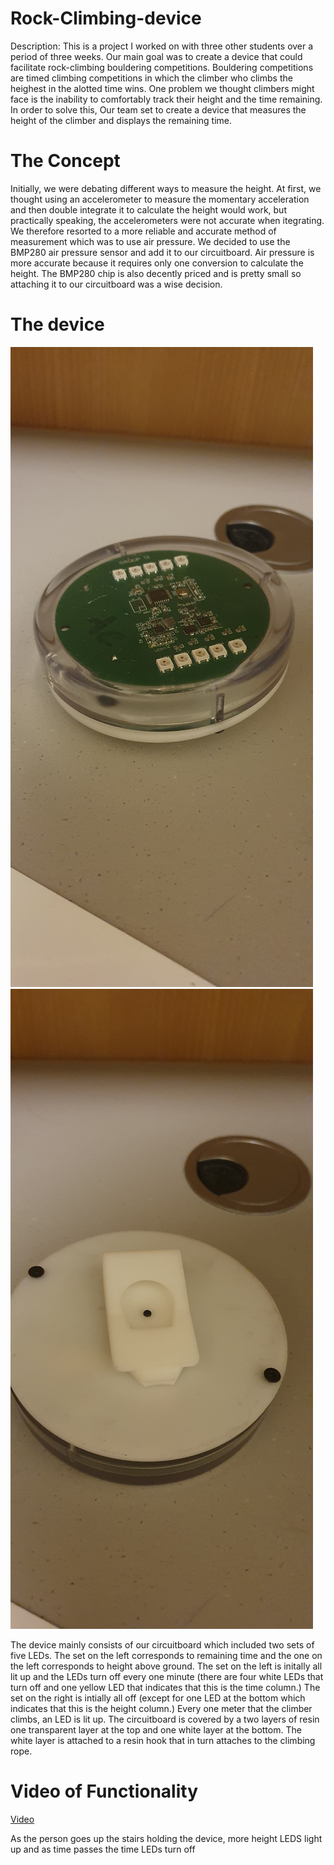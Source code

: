 # Rock-Climbing-device
Description: This is a project I worked on with three other students over a period of three weeks. Our main goal was to create a device that could facilitate rock-climbing bouldering competitions. Bouldering competitions are timed climbing competitions in which the climber who climbs the heighest in the alotted time wins. One problem we thought climbers might face is the inability to comfortably track their height and the time remaining. In order to solve this, Our team set to create a device that measures the height of the climber and displays the remaining time.
# The Concept
Initially, we were debating different ways to measure the height. At first, we thought using an accelerometer to measure the momentary acceleration and then double integrate it to calculate the height would work, but practically speaking, the accelerometers were not accurate when itegrating. We therefore resorted to a more reliable and accurate method of measurement which was to use air pressure. We decided to use the BMP280 air pressure sensor and add it to our circuitboard. Air pressure is more accurate because it requires only one conversion to calculate the height. The BMP280 chip is also decently priced and is pretty small so attaching it to our circuitboard was a wise decision.
# The device

 ![Alt Text](https://github.com/BaraaAlJorf/Rock-Climbing-device/blob/main/Images/20201204_050135.jpg)
 ![Alt Text](https://github.com/BaraaAlJorf/Rock-Climbing-device/blob/main/Images/20201204_050139.jpg)

The device mainly consists of our circuitboard which included two sets of five LEDs. The set on the left corresponds to remaining time and the one on the left corresponds to height above ground. The set on the left is initally all lit up and the LEDs turn off every one minute (there are four white LEDs that turn off and one yellow LED that indicates that this is the time column.) The set on the right is intially all off (except for one LED at the bottom which indicates that this is the height column.) Every one meter that the climber climbs, an LED is lit up. The circuitboard is covered by a two layers of resin one transparent layer at the top and one white layer at the bottom. The white layer is attached to a resin hook that in turn attaches to the climbing rope.

# Video of Functionality

 [Video](https://drive.google.com/file/d/1YkaZkCXYiNBTf-IOtIrgaM6jbR-h7BGu/view?usp=sharing)
 
As the person goes up the stairs holding the device, more height LEDS light up and as time passes the time LEDs turn off
